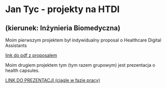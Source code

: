 # Jan Tyc - projekty na HTDI 
## (kierunek: Inżynieria Biomedyczna)

Moim pierwszym projektem był indywidualny proposal o Healthcare Digital Assistants 

[link do pdf z proposalem](tycjantyc.github.io/Jan_Tyc_IB)

Moim drugiem projektem tym (tym razem grupowym) jest prezentacja o health capsules.

[LINK DO PREZENTACJI (ciągle w fazie pracy)](https://docs.google.com/presentation/d/1fipnmH2sgFDSk7NSkCGgP6dxX7Y-u2-DZ63AycYRyB0/edit?usp=sharing)

